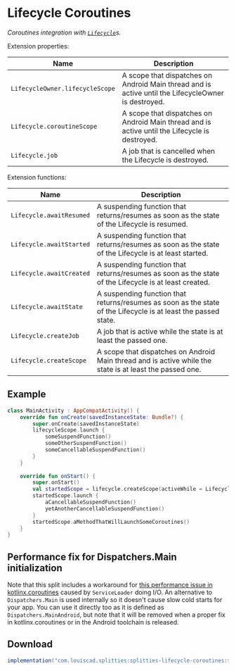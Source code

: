 # Lifecycle Coroutines

*Coroutines integration with [`Lifecycle`][lifecycle]s.*

Extension properties:

| **Name** | **Description**
| -------- | ---------------
| `LifecycleOwner.lifecycleScope` | A scope that dispatches on Android Main thread and is active until the LifecycleOwner is destroyed.
| `Lifecycle.coroutineScope` | A scope that dispatches on Android Main thread and is active until the Lifecycle is destroyed.
| `Lifecycle.job` | A job that is cancelled when the Lifecycle is destroyed.

Extension functions:

| **Name** | **Description**
| -------- | ---------------
| `Lifecycle.awaitResumed` | A suspending function that returns/resumes as soon as the state of the Lifecycle is resumed.
| `Lifecycle.awaitStarted` | A suspending function that returns/resumes as soon as the state of the Lifecycle is at least started.
| `Lifecycle.awaitCreated` | A suspending function that returns/resumes as soon as the state of the Lifecycle is at least created.
| `Lifecycle.awaitState` | A suspending function that returns/resumes as soon as the state of the Lifecycle is at least the passed state.
| `Lifecycle.createJob` | A job that is active while the state is at least the passed one.
| `Lifecycle.createScope` | A scope that dispatches on Android Main thread and is active while the state is at least the passed one.

## Example

```kotlin
class MainActivity : AppCompatActivity() {
    override fun onCreate(savedInstanceState: Bundle?) {
        super.onCreate(savedInstanceState)
        lifecycleScope.launch {
            someSuspendFunction()
            someOtherSuspendFunction()
            someCancellableSuspendFunction()
        }
    }
    
    override fun onStart() {
        super.onStart()
        val startedScope = lifecycle.createScope(activeWhile = Lifecycle.State.STARTED)
        startedScope.launch {
            aCancellableSuspendFunction()
            yetAnotherCancellableSuspendFunction()
        }
        startedScope.aMethodThatWillLaunchSomeCoroutines()
    }
}
```

## Performance fix for Dispatchers.Main initialization

Note that this split includes a workaround for [this performance issue in kotlinx.coroutines](
https://github.com/Kotlin/kotlinx.coroutines/issues/878) caused by `ServiceLoader` doing I/O.
An alternative to `Dispatchers.Main` is used internally so it doesn't cause slow cold starts for
your app. You can use it directly too as it is defined as `Dispatchers.MainAndroid`, but note that
it will be removed when a proper fix in kotlinx.coroutines or in the Android toolchain is released.

## Download

```groovy
implementation("com.louiscad.splitties:splitties-lifecycle-coroutines:$splitties_version")
```

[lifecycle]: https://developer.android.com/reference/kotlin/androidx/lifecycle/Lifecycle
